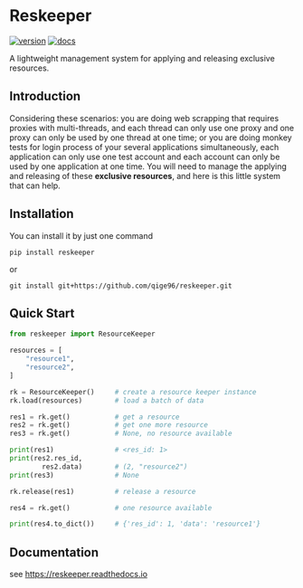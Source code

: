 # Reskeeper
[![version](https://img.shields.io/static/v1.svg?label=version&message=0.1.1&color=blue)](https://github.com/qige96/reskeeper)
[![docs](https://img.shields.io/static/v1.svg?label=docs&message=rtds&color=green)](https://reskeeper.readthedocs.io/en/latest/)

A lightweight management system for applying and releasing exclusive resources.


## Introduction

Considering these scenarios: you are doing web scrapping that 
requires proxies with multi-threads, and each thread can only 
use one proxy and one proxy can only be used by one thread at 
one time; or you are doing monkey tests for login process of 
your several applications simultaneously, each application can 
only use one test account and each account can only be used 
by one application at one time. You will need to manage the 
applying and releasing of these **exclusive resources**, and 
here is this little system that can help.

## Installation
You can install it by just one command
```shell
pip install reskeeper
```
or
```shell
git install git+https://github.com/qige96/reskeeper.git
```

## Quick Start

```python
from reskeeper import ResourceKeeper

resources = [
    "resource1", 
    "resource2",
]

rk = ResourceKeeper()     # create a resource keeper instance
rk.load(resources)        # load a batch of data

res1 = rk.get()           # get a resource
res2 = rk.get()           # get one more resource
res3 = rk.get()           # None, no resource available

print(res1)               # <res_id: 1>
print(res2.res_id, 
        res2.data)        # (2, "resource2")
print(res3)               # None    

rk.release(res1)          # release a resource

res4 = rk.get()           # one resource available

print(res4.to_dict())     # {'res_id': 1, 'data': 'resource1'}

```

## Documentation

see https://reskeeper.readthedocs.io
